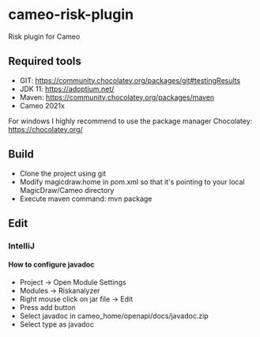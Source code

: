 # cameo-risk-plugin

Risk plugin for Cameo

## Required tools

* GIT: https://community.chocolatey.org/packages/git#testingResults
* JDK 11: https://adoptium.net/
* Maven: https://community.chocolatey.org/packages/maven
* Cameo 2021x

For windows I highly recommend to use the package manager Chocolatey: https://chocolatey.org/

## Build

* Clone the project using git
* Modify magicdraw.home in pom.xml so that it's pointing to your local MagicDraw/Cameo directory
* Execute maven command: mvn package

## Edit

### IntelliJ

#### How to configure javadoc

* Project -> Open Module Settings
* Modules -> Riskanalyzer
* Right mouse click on jar file -> Edit
* Press add button
* Select javadoc in cameo_home/openapi/docs/javadoc.zip
* Select type as javadoc


